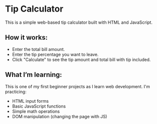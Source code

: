 # Tip Calculator

This is a simple web-based tip calculator built with HTML and JavaScript.

## How it works:
- Enter the total bill amount.
- Enter the tip percentage you want to leave.
- Click "Calculate" to see the tip amount and total bill with tip included.

## What I’m learning:
This is one of my first beginner projects as I learn web development. I'm practicing:
- HTML input forms
- Basic JavaScript functions
- Simple math operations
- DOM manipulation (changing the page with JS)
